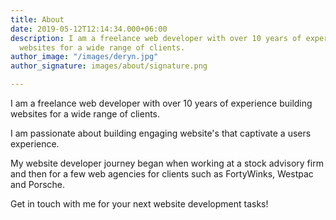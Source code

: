 ```yaml
---
title: About
date: 2019-05-12T12:14:34.000+06:00
description: I am a freelance web developer with over 10 years of experience building
  websites for a wide range of clients.
author_image: "/images/deryn.jpg"
author_signature: images/about/signature.png

---
```

I am a freelance web developer with over 10 years of experience building websites for a wide range of clients.

I am passionate about building engaging website's that captivate a users experience.

My website developer journey began when working at a stock advisory firm and then for a few web agencies for clients such as FortyWinks, Westpac and Porsche.

Get in touch with me for your next website development tasks!